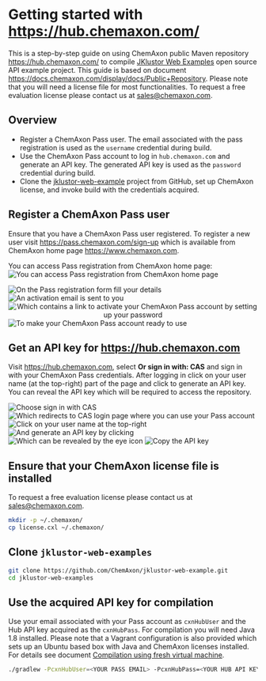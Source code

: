Getting started with <https://hub.chemaxon.com/>
================================================

This is a step-by-step guide on using ChemAxon public Maven repository <https://hub.chemaxon.com/> to compile
[JKlustor Web Examples](https://github.com/ChemAxon/jklustor-web-example) open source API example project. This guide
is based on document <https://docs.chemaxon.com/display/docs/Public+Repository>.
Please note that you will need a license file for most functionalities. To request a free evaluation license please
contact us at [sales@chemaxon.com](mailto:sales@chemaxon.com).

Overview
--------

 - Register a ChemAxon Pass user. The email associated with the pass registration is used as the `username` credential
   during build.
 - Use the ChemAxon Pass account to log in `hub.chemaxon.com` and generate an API key. The generated API key is used as
   the `password` credential during build.
 - Clone the [jklustor-web-example](https://github.com/ChemAxon/jklustor-web-example) project from GitHub, set up
   ChemAxon license, and invoke build with the credentials acquired.

   
Register a ChemAxon Pass user
-----------------------------

Ensure that you have a ChemAxon Pass user registered. To register a new user visit <https://pass.chemaxon.com/sign-up> which is
available from ChemAxon home page <https://www.chemaxon.com>.

You can access Pass registration from ChemAxon home page:
<span style='text-align: center;'>![You can access Pass registration from ChemAxon home page](img/hub-010-edit.png)</span>

<span style='text-align: center;'>![On the Pass registration form fill your details](img/hub-030-edit.png)</span>
<span style='text-align: center;'>![An activation email is sent to you](img/hub-040-edit.png)</span>
<span style='text-align: center;'>![Which contains a link to activate your ChemAxon Pass account by setting up your password](img/hub-060-edit.png)</span>
<span style='text-align: center;'>![To make your ChemAxon Pass account ready to use](img/hub-070-edit.png)</span>


Get an API key for <https://hub.chemaxon.com>
---------------------------------------------

Visit <https://hub.chemaxon.com>, select **Or sign in with: CAS** and sign in with your ChemAxon Pass credentials. After
logging in click on your user name (at the top-right) part of the page and click to generate an API key. You can reveal
the API key which will be required to access the repository.


<span style='text-align: center;'>![Choose sign in with CAS](img/hub-110-edit.png)</span>
<span style='text-align: center;'>![Which redirects to CAS login page where you can use your Pass account](img/hub-140-edit.png)</span>
<span style='text-align: center;'>![Click on your user name at the top-right](img/hub-150-edit.png)</span>
<span style='text-align: center;'>![And generate an API key by clicking](img/hub-160-edit.png)</span>
<span style='text-align: center;'>![Which can be revealed by the eye icon](img/hub-170-edit.png)</span>
<span style='text-align: center;'>![Copy the API key](img/hub-180-edit.png)</span>


Ensure that your ChemAxon license file is installed
---------------------------------------------------

To request a free evaluation license please contact us at [sales@chemaxon.com](mailto:sales@chemaxon.com).

```` bash
mkdir -p ~/.chemaxon/
cp license.cxl ~/.chemaxon/
````


Clone `jklustor-web-examples`
-----------------------------

```` bash
git clone https://github.com/ChemAxon/jklustor-web-example.git
cd jklustor-web-examples
````


Use the acquired API key for compilation
----------------------------------------

Use your email associated with your Pass account as `cxnHubUser` and the Hub API key acquired as the `cxnHubPass`. For
compilation you will need Java 1.8 installed. Please note that a Vagrant configuration is also provided which sets up
an Ubuntu based box with Java and ChemAxon licenses installed. For details see document 
[Compilation using fresh virtual machine](../vagrant/compile-using-fresh-vm.md).

```` bash
./gradlew -PcxnHubUser=<YOUR PASS EMAIL> -PcxnHubPass=<YOUR HUB API KEY> bootRun
````

